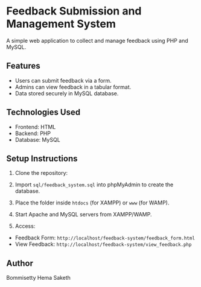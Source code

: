 # Feedback Submission and Management System

A simple web application to collect and manage feedback using PHP and MySQL.

## Features

- Users can submit feedback via a form.
- Admins can view feedback in a tabular format.
- Data stored securely in MySQL database.

## Technologies Used

- Frontend: HTML
- Backend: PHP
- Database: MySQL

## Setup Instructions

1. Clone the repository:

2. Import `sql/feedback_system.sql` into phpMyAdmin to create the database.

3. Place the folder inside `htdocs` (for XAMPP) or `www` (for WAMP).

4. Start Apache and MySQL servers from XAMPP/WAMP.

5. Access:
- Feedback Form: `http://localhost/feedback-system/feedback_form.html`
- View Feedback: `http://localhost/feedback-system/view_feedback.php`

## Author

Bommisetty Hema Saketh
